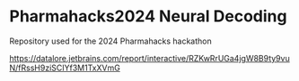 # Pharmahacks2024 Neural Decoding
Repository used for the 2024 Pharmahacks hackathon

https://datalore.jetbrains.com/report/interactive/RZKwRrUGa4jgW8B9ty9vuN/fRssH9ziSCIYf3M1TxXVmG
